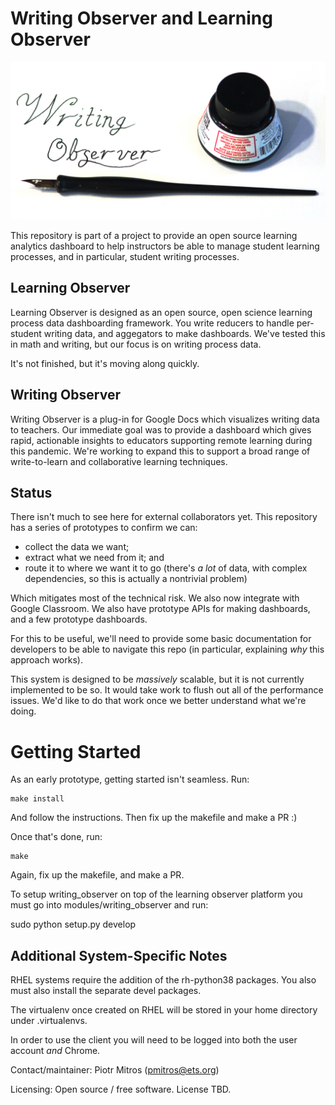 # Writing Observer and Learning Observer

![Writing Observer Logo](learning_observer/learning_observer/static/media/logo-clean.jpg)

This repository is part of a project to provide an open source
learning analytics dashboard to help instructors be able to manage
student learning processes, and in particular, student writing
processes.

## Learning Observer

Learning Observer is designed as an open source, open science learning
process data dashboarding framework. You write reducers to handle
per-student writing data, and aggegators to make dashboards. We've
tested this in math and writing, but our focus is on writing process
data.

It's not finished, but it's moving along quickly.

## Writing Observer

Writing Observer is a plug-in for Google Docs which visualizes writing
data to teachers. Our immediate goal was to provide a dashboard which
gives rapid, actionable insights to educators supporting remote
learning during this pandemic. We're working to expand this to support
a broad range of write-to-learn and collaborative learning techniques.

## Status

There isn't much to see here for external collaborators yet. This
repository has a series of prototypes to confirm we can:

* collect the data we want;
* extract what we need from it; and
* route it to where we want it to go (there's *a lot* of data, with
  complex dependencies, so this is actually a nontrivial problem)

Which mitigates most of the technical risk. We also now integrate with
Google Classroom. We also have prototype APIs for making dashboards, and
a few prototype dashboards.

For this to be useful, we'll need to provide some basic documentation
for developers to be able to navigate this repo (in particular,
explaining *why* this approach works).

This system is designed to be *massively* scalable, but it is not
currently implemented to be so. It would take work to flush out all of
the performance issues. We'd like to do that work once we better
understand what we're doing.

Getting Started
===============

As an early prototype, getting started isn't seamless. Run:

~~~~~
make install
~~~~~

And follow the instructions. Then fix up the makefile and make a PR :)

Once that's done, run:

~~~~
make
~~~~

Again, fix up the makefile, and make a PR.


To setup writing_observer on top of the learning observer platform you must go into modules/writing_observer and run:

   sudo python setup.py develop


Additional System-Specific Notes
-----------------------------------

 RHEL systems require the addition of the rh-python38 packages.
You also must also install the separate devel packages.  

The virtualenv once created on RHEL will be stored in your home directory under .virtualenvs.


In order to use the client you will need to be logged into both the user account *and* Chrome.



Contact/maintainer: Piotr Mitros (pmitros@ets.org)

Licensing: Open source / free software. License TBD. 


